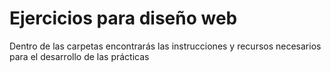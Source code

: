 # Ejercicios para diseño web
Dentro de las carpetas encontrarás las instrucciones y recursos necesarios para el desarrollo de las prácticas
